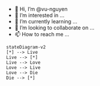 - 👋 Hi, I’m @vu-nguyen
- 👀 I’m interested in ...
- 🌱 I’m currently learning ...
- 💞️ I’m looking to collaborate on ...
- 📫 How to reach me ...

<!---
vu-nguyen/vu-nguyen is a ✨ special ✨ repository because its `README.md` (this file) appears on your GitHub profile.
You can click the Preview link to take a look at your changes.
--->

```mermaid
stateDiagram-v2
[*] --> Live
Live --> [*]
Live --> Love
Love --> Live
Love --> Die
Die --> [*]
```
